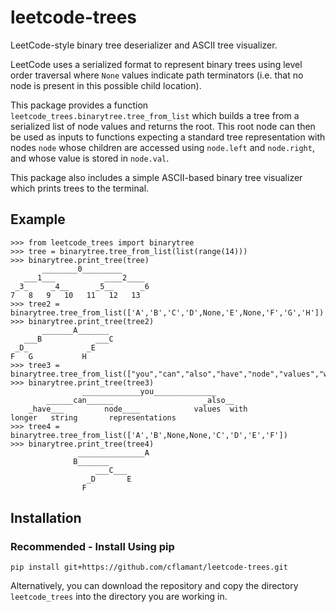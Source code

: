 # leetcode-trees
LeetCode-style binary tree deserializer and ASCII tree visualizer.

LeetCode uses a serialized format to represent binary trees using level order traversal where `None` values indicate path terminators (i.e. that no node is present in this possible child location).

This package provides a function `leetcode_trees.binarytree.tree_from_list` which builds a tree from a serialized list of node values and returns the root. This root node can then be used as inputs to functions expecting a standard tree representation with nodes `node` whose children are accessed using `node.left` and `node.right`, and whose value is stored in `node.val`.

This package also includes a simple ASCII-based binary tree visualizer which prints trees to the terminal.

## Example
```
>>> from leetcode_trees import binarytree
>>> tree = binarytree.tree_from_list(list(range(14)))
>>> binarytree.print_tree(tree)
       ________0_________
   ___1___           ____2____
 _3_     _4__      _5__      _6 
7   8   9   10   11   12   13    
>>> tree2 = binarytree.tree_from_list(['A','B','C','D',None,'E',None,'F','G','H'])
>>> binarytree.print_tree(tree2)
       _______A_______
   ___B            ___C   
 _D_             _E         
F   G           H            
>>> tree3 = binarytree.tree_from_list(["you","can","also","have","node","values","with","longer","string",None,"representations"])
>>> binarytree.print_tree(tree3)
                _____________you______________
        ______can______                    _also__
    _have___         node____            values  with
longer   string       representations                
>>> tree4 = binarytree.tree_from_list(['A','B',None,None,'C','D','E','F'])
>>> binarytree.print_tree(tree4)
               _______________A               
              B_______                                
                   ___C___                                
                 _D       E                                 
                F                             
```

## Installation

### Recommended - Install Using pip
```
pip install git+https://github.com/cflamant/leetcode-trees.git
```
Alternatively, you can download the repository and copy the directory `leetcode_trees` into the directory you are working in.
